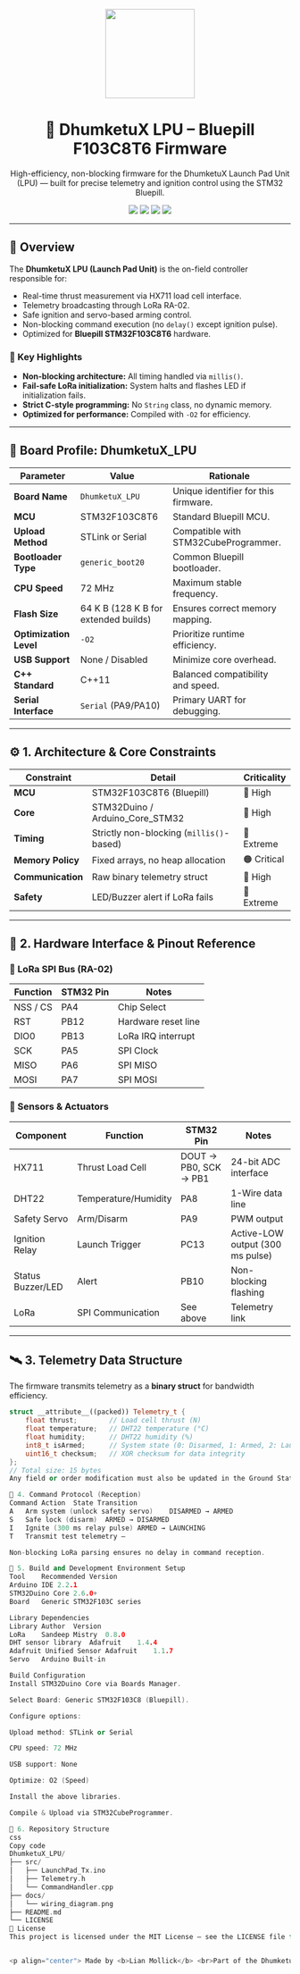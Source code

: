 <p align="center">
  <img src="https://github.com/DhumketuX/DhumketuX-LPU/assets/logo.png" width="160" />
</p>

<h1 align="center">🚀 DhumketuX LPU – Bluepill F103C8T6 Firmware</h1>

<p align="center">
  High-efficiency, non-blocking firmware for the DhumketuX Launch Pad Unit (LPU) — built for precise telemetry and ignition control using the STM32 Bluepill.
</p>

<p align="center">
  <img src="https://img.shields.io/badge/Microcontroller-STM32F103C8T6-blue?logo=stmicroelectronics" />
  <img src="https://img.shields.io/badge/Wireless-LoRa%20RA--02-green?logo=radio" />
  <img src="https://img.shields.io/badge/UI-Web%20Serial%20Dashboard-orange" />
  <img src="https://img.shields.io/badge/License-MIT-lightgrey" />
</p>

---

## 🧭 Overview

The **DhumketuX LPU (Launch Pad Unit)** is the on-field controller responsible for:
- Real-time thrust measurement via HX711 load cell interface.
- Telemetry broadcasting through LoRa RA-02.
- Safe ignition and servo-based arming control.
- Non-blocking command execution (no `delay()` except ignition pulse).
- Optimized for **Bluepill STM32F103C8T6** hardware.

### 🔑 Key Highlights
- **Non-blocking architecture:** All timing handled via `millis()`.
- **Fail-safe LoRa initialization:** System halts and flashes LED if initialization fails.
- **Strict C-style programming:** No `String` class, no dynamic memory.
- **Optimized for performance:** Compiled with `-O2` for efficiency.

---

## 🧩 Board Profile: DhumketuX_LPU

| Parameter | Value | Rationale |
|------------|--------|-----------|
| **Board Name** | `DhumketuX_LPU` | Unique identifier for this firmware. |
| **MCU** | STM32F103C8T6 | Standard Bluepill MCU. |
| **Upload Method** | STLink or Serial | Compatible with STM32CubeProgrammer. |
| **Bootloader Type** | `generic_boot20` | Common Bluepill bootloader. |
| **CPU Speed** | 72 MHz | Maximum stable frequency. |
| **Flash Size** | 64 K B (128 K B for extended builds) | Ensures correct memory mapping. |
| **Optimization Level** | `-O2` | Prioritize runtime efficiency. |
| **USB Support** | None / Disabled | Minimize core overhead. |
| **C++ Standard** | C++11 | Balanced compatibility and speed. |
| **Serial Interface** | `Serial` (PA9/PA10) | Primary UART for debugging. |

---

## ⚙️ 1. Architecture & Core Constraints

| Constraint | Detail | Criticality |
|-------------|---------|-------------|
| **MCU** | STM32F103C8T6 (Bluepill) | 🔴 High |
| **Core** | STM32Duino / Arduino_Core_STM32 | 🔴 High |
| **Timing** | Strictly non-blocking (`millis()`-based) | 🔴 Extreme |
| **Memory Policy** | Fixed arrays, no heap allocation | 🟠 Critical |
| **Communication** | Raw binary telemetry struct | 🔵 High |
| **Safety** | LED/Buzzer alert if LoRa fails | 🔴 Extreme |

---

## 🔌 2. Hardware Interface & Pinout Reference

### 📡 LoRa SPI Bus (RA-02)

| Function | STM32 Pin | Notes |
|-----------|------------|-------|
| NSS / CS | PA4 | Chip Select |
| RST | PB12 | Hardware reset line |
| DIO0 | PB13 | LoRa IRQ interrupt |
| SCK | PA5 | SPI Clock |
| MISO | PA6 | SPI MISO |
| MOSI | PA7 | SPI MOSI |

### 🧱 Sensors & Actuators

| Component | Function | STM32 Pin | Notes |
|------------|-----------|------------|-------|
| HX711 | Thrust Load Cell | DOUT → PB0, SCK → PB1 | 24-bit ADC interface |
| DHT22 | Temperature/Humidity | PA8 | 1-Wire data line |
| Safety Servo | Arm/Disarm | PA9 | PWM output |
| Ignition Relay | Launch Trigger | PC13 | Active-LOW output (300 ms pulse) |
| Status Buzzer/LED | Alert | PB10 | Non-blocking flashing |
| LoRa | SPI Communication | See above | Telemetry link |

---

## 🛰️ 3. Telemetry Data Structure

The firmware transmits telemetry as a **binary struct** for bandwidth efficiency.

```cpp
struct __attribute__((packed)) Telemetry_t {
    float thrust;        // Load cell thrust (N)
    float temperature;   // DHT22 temperature (°C)
    float humidity;      // DHT22 humidity (%)
    int8_t isArmed;      // System state (0: Disarmed, 1: Armed, 2: Launching)
    uint16_t checksum;   // XOR checksum for data integrity
};
// Total size: 15 bytes
Any field or order modification must also be updated in the Ground Station decoder.

🧠 4. Command Protocol (Reception)
Command	Action	State Transition
A	Arm system (unlock safety servo)	DISARMED → ARMED
S	Safe lock (disarm)	ARMED → DISARMED
I	Ignite (300 ms relay pulse)	ARMED → LAUNCHING
T	Transmit test telemetry	—

Non-blocking LoRa parsing ensures no delay in command reception.

🧰 5. Build and Development Environment Setup
Tool	Recommended Version
Arduino IDE	2.2.1
STM32Duino Core	2.6.0+
Board	Generic STM32F103C series

Library Dependencies
Library	Author	Version
LoRa	Sandeep Mistry	0.8.0
DHT sensor library	Adafruit	1.4.4
Adafruit Unified Sensor	Adafruit	1.1.7
Servo	Arduino	Built-in

Build Configuration
Install STM32Duino Core via Boards Manager.

Select Board: Generic STM32F103C8 (Bluepill).

Configure options:

Upload method: STLink or Serial

CPU speed: 72 MHz

USB support: None

Optimize: O2 (Speed)

Install the above libraries.

Compile & Upload via STM32CubeProgrammer.

🧩 6. Repository Structure
css
Copy code
DhumketuX_LPU/
├── src/
│   ├── LaunchPad_Tx.ino
│   ├── Telemetry.h
│   └── CommandHandler.cpp
├── docs/
│   └── wiring_diagram.png
├── README.md
└── LICENSE
🧾 License
This project is licensed under the MIT License — see the LICENSE file for details.


<p align="center"> Made by <b>Lian Mollick</b> <br>Part of the DhumketuX Engine Test System (DETS) </p> 
